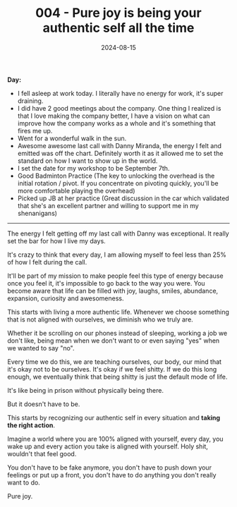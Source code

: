 ﻿---
title: 004 - Pure joy is being your authentic self all the time
date: 2024-08-15
categories: ["daily"]
tags: posts
---

**Day:**
- I fell asleep at work today. I literally have no energy for work, it's super draining.
- I did have 2 good meetings about the company. One thing I realized is that I love making the company better, I have a vision on what can improve how the company works as a whole and it's something that fires me up.
- Went for a wonderful walk in the sun.
- Awesome awesome last call with Danny Miranda, the energy I felt and emitted was off the chart. Definitely worth it as it allowed me to set the standard on how I want to show up in the world.
- I set the date for my workshop to be September 7th.
- Good Badminton Practice (The key to unlocking the overhead is the initial rotation / pivot. If you concentrate on pivoting quickly, you'll be more comfortable playing the overhead)
- Picked up JB at her practice (Great discussion in the car which validated that she's an excellent partner and willing to support me in my shenanigans)
___  

The energy I felt getting off my last call with Danny was exceptional. It really set the bar for how I live my days.

It's crazy to think that every day, I am allowing myself to feel less than 25% of how I felt during the call.

It'll be part of my mission to make people feel this type of energy because once you feel it, it's impossible to go back to the way you were. You become aware that life can be filled with joy, laughs, smiles, abundance, expansion, curiosity and awesomeness.

This starts with living a more authentic life. Whenever we choose something that is not aligned with ourselves, we diminish who we truly are.

Whether it be scrolling on our phones instead of sleeping, working a job we don't like, being mean when we don't want to or even saying "yes" when we wanted to say "no".

Every time we do this, we are teaching ourselves, our body, our mind that it's okay not to be ourselves. It's okay if we feel shitty. If we do this long enough, we eventually think that being shitty is just the default mode of life.

It's like being in prison without physically being there.

But it doesn't have to be.

This starts by recognizing our authentic self in every situation and **taking the right action**.

Imagine a world where you are 100% aligned with yourself, every day, you wake up and every action you take is aligned with yourself. Holy shit, wouldn't that feel good.

You don't have to be fake anymore, you don't have to push down your feelings or put up a front, you don't have to do anything you don't really want to do.

Pure joy.
